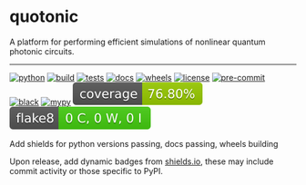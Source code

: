 # quotonic
A platform for performing efficient simulations of nonlinear quantum photonic circuits.

---

[![python](https://img.shields.io/badge/python-3.10%20%7C%203.11%20%7C%203.12-ff69b4)]()
[![build](https://github.com/jewaniuk/quotonic/actions/workflows/quality.yml/badge.svg)](https://github.com/jewaniuk/quotonic/actions/workflows/quality.yml)
[![tests](https://github.com/jewaniuk/quotonic/actions/workflows/tests.yml/badge.svg)](https://github.com/jewaniuk/quotonic/actions/workflows/tests.yml)
[![docs](https://github.com/jewaniuk/quotonic/actions/workflows/docs.yml/badge.svg)](https://github.com/jewaniuk/quotonic/actions/workflows/docs.yml)
[![wheels](https://github.com/jewaniuk/quotonic/actions/workflows/wheels.yml/badge.svg)](https://github.com/jewaniuk/quotonic/actions/workflows/wheels.yml)
[![license](https://img.shields.io/badge/license-MIT-blueviolet)](https://github.com/jewaniuk/quotonic/blob/main/LICENSE)
[![pre-commit](https://img.shields.io/badge/pre--commit-enabled-brightgreen?logo=pre-commit&logoColor=white)](https://github.com/pre-commit/pre-commit)
[![black](https://img.shields.io/badge/code%20style-black-000000.svg)](https://github.com/psf/black)
[![mypy](http://www.mypy-lang.org/static/mypy_badge.svg)](http://mypy-lang.org/)
[![coverage](./badges/coverage.svg)](https://pytest-cov.readthedocs.io/en/latest/)
[![flake8](./badges/flake8.svg)](https://flake8.pycqa.org/en/latest/)

Add shields for python versions passing, docs passing, wheels building

Upon release, add dynamic badges from [shields.io](https://shields.io/), these may include commit activity or those specific to PyPI.
